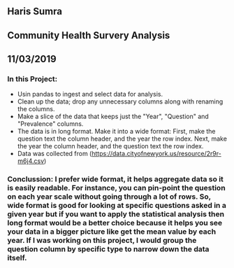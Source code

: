 ## Haris Sumra
## Community Health Survery Analysis
## 11/03/2019

### In this Project:
* Usin pandas to ingest and select data for analysis.
* Clean up the data; drop any unnecessary columns along with renaming the columns. 
* Make a slice of the data that keeps just the "Year", "Question" and "Prevalence" columns.
* The data is in long format. Make it into a wide format: First, make the question text the column header, and the year the row index. Next, make the year the column header, and the question text the row index.
* Data was collected from (https://data.cityofnewyork.us/resource/2r9r-m6j4.csv)

### Conclussion: I prefer wide format, it helps aggregate data so it is easily readable. For instance, you can pin-point the question on each year scale without going through a lot of rows. So, wide format is good for looking at specific questions asked in a given year but if you want to apply the statistical analysis then long format would be a better choice because it helps you see your data in a bigger picture like get the mean value by each year. If I was working on this project, I would group the question column by specific type to narrow down the data itself. 
